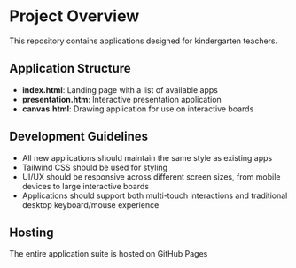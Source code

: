 # Project Overview

This repository contains applications designed for kindergarten teachers.

## Application Structure
- **index.html**: Landing page with a list of available apps
- **presentation.htm**: Interactive presentation application
- **canvas.html**: Drawing application for use on interactive boards

## Development Guidelines
- All new applications should maintain the same style as existing apps
- Tailwind CSS should be used for styling
- UI/UX should be responsive across different screen sizes, from mobile devices to large interactive boards
- Applications should support both multi-touch interactions and traditional desktop keyboard/mouse experience

## Hosting
The entire application suite is hosted on GitHub Pages